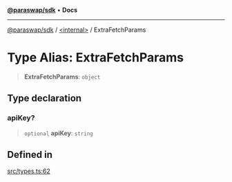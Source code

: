 [**@paraswap/sdk**](../../README.md) • **Docs**

***

[@paraswap/sdk](../../globals.md) / [\<internal\>](../README.md) / ExtraFetchParams

# Type Alias: ExtraFetchParams

> **ExtraFetchParams**: `object`

## Type declaration

### apiKey?

> `optional` **apiKey**: `string`

## Defined in

[src/types.ts:62](https://github.com/paraswap/paraswap-sdk/blob/master/src/types.ts#L62)
